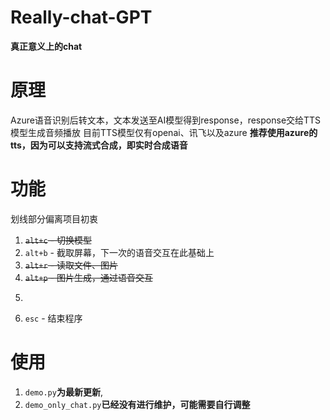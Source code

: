 # Really-chat-GPT
**真正意义上的chat**
# 原理
Azure语音识别后转文本，文本发送至AI模型得到response，response交给TTS模型生成音频播放
目前TTS模型仅有openai、讯飞以及azure
**推荐使用azure的tts，因为可以支持流式合成，即实时合成语音**
# 功能
划线部分偏离项目初衷
1. ~~`alt+c` - 切换模型~~
2. `alt+b` - 截取屏幕，下一次的语音交互在此基础上
3. ~~`alt+r` - 读取文件、图片~~
4. ~~`alt+p` - 图片生成，通过语音交互~~
5. ``` - 语音交互
6. `esc` - 结束程序
# 使用
1. `demo.py`**为最新更新**,
2. `demo_only_chat.py`**已经没有进行维护，可能需要自行调整**

